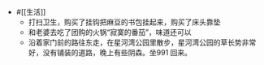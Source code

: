 - #[[生活]]
    - 打扫卫生，购买了挂钩把麻豆的书包挂起来，购买了床头靠垫
    - 和老婆去吃了团购的火锅“寂寞的番茄”，味道还可以
    - 沿着家门前的路往东走，在星河湾公园里散步，星河湾公园的草长势非常好，没有铺装的道路，晚上有些阴森。坐991 回来。
